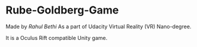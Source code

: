 # Rube-Goldberg-Game

Made by *Rahul Bethi*
As a part of Udacity Virtual Reality (VR) Nano-degree.

It is a Oculus Rift compatible Unity game.